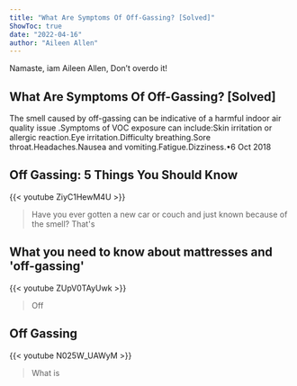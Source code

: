 ```yaml
---
title: "What Are Symptoms Of Off-Gassing? [Solved]"
ShowToc: true 
date: "2022-04-16"
author: "Aileen Allen" 
---
```


Namaste, iam Aileen Allen, Don’t overdo it!
## What Are Symptoms Of Off-Gassing? [Solved]
The smell caused by off-gassing can be indicative of a harmful indoor air quality issue
.Symptoms of VOC exposure can include:Skin irritation or allergic reaction.Eye irritation.Difficulty breathing.Sore throat.Headaches.Nausea and vomiting.Fatigue.Dizziness.•6 Oct 2018

## Off Gassing: 5 Things You Should Know
{{< youtube ZiyC1HewM4U >}}
>Have you ever gotten a new car or couch and just known because of the smell? That's 

## What you need to know about mattresses and 'off-gassing'
{{< youtube ZUpV0TAyUwk >}}
>Off

## Off Gassing
{{< youtube N025W_UAWyM >}}
>What is 

